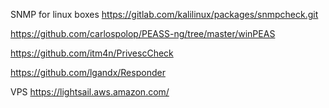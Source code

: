 SNMP for linux boxes
https://gitlab.com/kalilinux/packages/snmpcheck.git 

https://github.com/carlospolop/PEASS-ng/tree/master/winPEAS

https://github.com/itm4n/PrivescCheck

https://github.com/lgandx/Responder

VPS
https://lightsail.aws.amazon.com/



